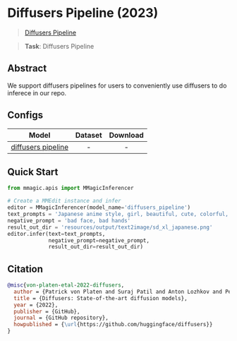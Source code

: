 # Diffusers Pipeline (2023)

> [Diffusers Pipeline](https://github.com/huggingface/diffusers)

> **Task**: Diffusers Pipeline

<!-- [ALGORITHM] -->

## Abstract

<!-- [ABSTRACT] -->

We support diffusers pipelines for users to conveniently use diffusers to do inferece in our repo.

## Configs

|                   Model                   | Dataset | Download |
| :---------------------------------------: | :-----: | :------: |
| [diffusers pipeline](./sd_xl_pipeline.py) |    -    |    -     |

## Quick Start

```python
from mmagic.apis import MMagicInferencer

# Create a MMEdit instance and infer
editor = MMagicInferencer(model_name='diffusers_pipeline')
text_prompts = 'Japanese anime style, girl, beautiful, cute, colorful, best quality, extremely detailed'
negative_prompt = 'bad face, bad hands'
result_out_dir = 'resources/output/text2image/sd_xl_japanese.png'
editor.infer(text=text_prompts,
             negative_prompt=negative_prompt,
             result_out_dir=result_out_dir)
```

## Citation

```bibtex
@misc{von-platen-etal-2022-diffusers,
  author = {Patrick von Platen and Suraj Patil and Anton Lozhkov and Pedro Cuenca and Nathan Lambert and Kashif Rasul and Mishig Davaadorj and Thomas Wolf},
  title = {Diffusers: State-of-the-art diffusion models},
  year = {2022},
  publisher = {GitHub},
  journal = {GitHub repository},
  howpublished = {\url{https://github.com/huggingface/diffusers}}
}
```
